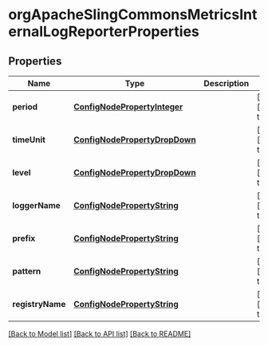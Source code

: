 # orgApacheSlingCommonsMetricsInternalLogReporterProperties

## Properties
Name | Type | Description | Notes
------------ | ------------- | ------------- | -------------
**period** | [**ConfigNodePropertyInteger**](ConfigNodePropertyInteger.md) |  | [optional] [default to null]
**timeUnit** | [**ConfigNodePropertyDropDown**](ConfigNodePropertyDropDown.md) |  | [optional] [default to null]
**level** | [**ConfigNodePropertyDropDown**](ConfigNodePropertyDropDown.md) |  | [optional] [default to null]
**loggerName** | [**ConfigNodePropertyString**](ConfigNodePropertyString.md) |  | [optional] [default to null]
**prefix** | [**ConfigNodePropertyString**](ConfigNodePropertyString.md) |  | [optional] [default to null]
**pattern** | [**ConfigNodePropertyString**](ConfigNodePropertyString.md) |  | [optional] [default to null]
**registryName** | [**ConfigNodePropertyString**](ConfigNodePropertyString.md) |  | [optional] [default to null]

[[Back to Model list]](../README.md#documentation-for-models) [[Back to API list]](../README.md#documentation-for-api-endpoints) [[Back to README]](../README.md)


